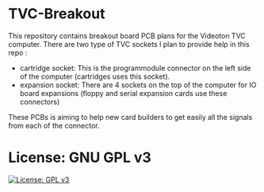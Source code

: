 # TVC-Breakout
This repository contains breakout board PCB plans for the Videoton TVC computer. There are two type of TVC sockets I plan to provide help in this repo : 
- cartridge socket: This is the programmodule connector on the left side of the computer (cartridges uses this socket).
- expansion socket: There are 4 sockets on the top of the computer for IO board expansions (floppy and serial expansion cards use these connectors)

These PCBs is aiming to help new card builders to get easily all the signals from each of the connector. 

# License: GNU GPL v3
[![License: GPL v3](https://img.shields.io/badge/License-GPLv3-blue.svg)](https://www.gnu.org/licenses/gpl-3.0)    




